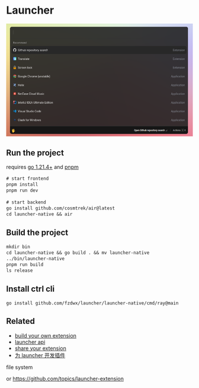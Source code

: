 # Launcher

![img.png](.github/img.png)

## Run the project

requires [go 1.21.4+](https://golang.org/) and [pnpm](https://pnpm.io/)

```shell
# start frontend
pnpm install
pnpm run dev

# start backend
go install github.com/cosmtrek/air@latest
cd launcher-native && air
```

## Build the project

```shell
mkdir bin
cd launcher-native && go build . && mv launcher-native ../bin/launcher-native
pnpm run build
ls release
```

## Install ctrl cli

```shell
go install github.com/fzdwx/launcher/launcher-native/cmd/ray@main
```

## Related

- [build your own extension](https://github.com/fzdwx/launcher-extension-sample)
- [launcher api](https://github.com/fzdwx/launcher-api)
- [share your extension](https://github.com/fzdwx/launcher-extension)
- [为 launcher 开发插件](https://fzdwx.vercel.app/blog/2023-12-24-wei-kai-fa-cha-jian)

file system

or https://github.com/topics/launcher-extension

